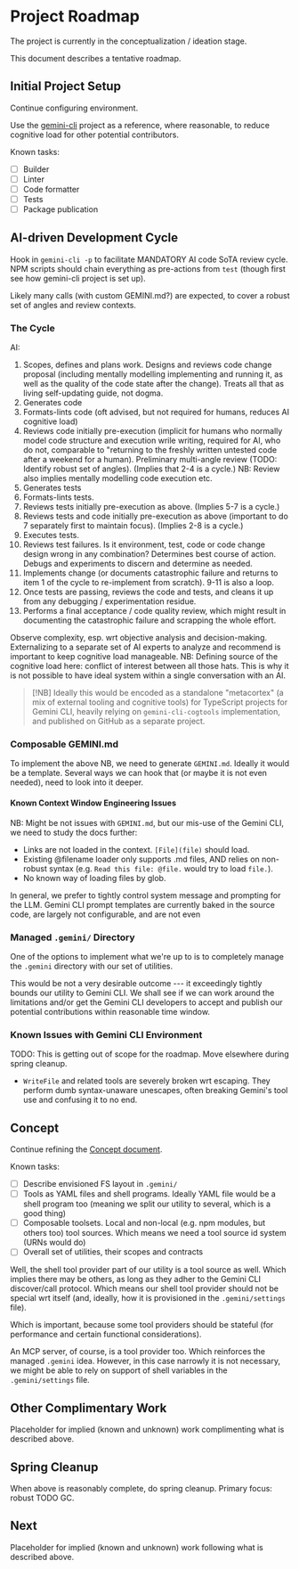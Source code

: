 # Project Roadmap

The project is currently in the conceptualization / ideation stage.

This document describes a tentative roadmap.

## Initial Project Setup

Continue configuring environment.

Use the [gemini-cli](https://github.com/google-gemini/gemini-cli/) project as a reference, where reasonable, to reduce cognitive load for other potential contributors.

Known tasks:

- [ ] Builder
- [ ] Linter
- [ ] Code formatter
- [ ] Tests
- [ ] Package publication

## AI-driven Development Cycle

Hook in `gemini-cli -p` to facilitate MANDATORY AI code SoTA review cycle. NPM scripts should chain everything as pre-actions from `test`
(though first see how gemini-cli project is set up).

Likely many calls (with custom GEMINI.md?) are expected, to cover a robust set of angles and review contexts.

### The Cycle

AI:

1. Scopes, defines and plans work. Designs and reviews code change proposal (including mentally modelling implementing and running it, as well as the quality of the code state after the change). Treats all that as living self-updating guide, not dogma.
2. Generates code
3. Formats-lints code (oft advised, but not required for humans, reduces AI cognitive load)
4. Reviews code initially pre-execution (implicit for humans who normally model code structure and execution wrile writing, required for AI, who do not, comparable to "returning to the freshly written untested code after a weekend for a human). Preliminary multi-angle review (TODO: Identify robust set of angles). (Implies that 2-4 is a cycle.) NB: Review also implies mentally modelling code execution etc.
5. Generates tests
6. Formats-lints tests.
7. Reviews tests initially pre-execution as above. (Implies 5-7 is a cycle.)
8. Reviews tests and code initially pre-execution as above (important to do 7 separately first to maintain focus). (Implies 2-8 is a cycle.)
9. Executes tests.
10. Reviews test failures. Is it environment, test, code or code change design wrong in any combination? Determines best course of action. Debugs and experiments to discern and determine as needed.
11. Implements change (or documents catastrophic failure and returns to item 1 of the cycle to re-implement from scratch). 9-11 is also a loop.
12. Once tests are passing, reviews the code and tests, and cleans it up from any debugging / experimentation residue.
13. Performs a final acceptance / code quality review, which might result in documenting the catastrophic failure and scrapping the whole effort.

Observe complexity, esp. wrt objective analysis and decision-making. Externalizing to a separate set of AI experts to analyze and recommend is important to keep cognitive load manageable. NB: Defining source of the cognitive load here: conflict of interest between all those hats. This is why it is not possible to have ideal system within a single conversation with an AI.

> [!NB]
> Ideally this would be encoded as a standalone "metacortex" (a mix of external tooling and cognitive tools) for TypeScript projects for Gemini CLI,
heavily relying on `gemini-cli-cogtools` implementation, and published on GitHub as a separate project.

### Composable GEMINI.md

To implement the above NB, we need to generate `GEMINI.md`. Ideally it would be a template. Several ways we can hook that (or maybe it is not even needed), need to look into it deeper.

#### Known Context Window Engineering Issues

NB: Might be not issues with `GEMINI.md`, but our mis-use of the Gemini CLI, we need to study the docs further:

- Links are not loaded in the context. `[File](file)` should load.
- Existing @filename loader only supports .md files, AND relies on non-robust syntax (e.g. `Read this file: @file.` would try to load `file.`).
- No known way of loading files by glob.

In general, we prefer to tightly control system message and prompting for the LLM. Gemini CLI prompt templates are currently baked in the source code,
are largely not configurable, and are not even

### Managed `.gemini/` Directory

One of the options to implement what we're up to is to completely manage the `.gemini` directory with our set of utilities.

This would be not a very desirable outcome --- it exceedingly tightly bounds our utility to Gemini CLI. We shall see if we can work around the limitations
and/or get the Gemini CLI developers to accept and publish our potential contributions within reasonable time window.

### Known Issues with Gemini CLI Environment

TODO: This is getting out of scope for the roadmap. Move elsewhere during spring cleanup.

- `WriteFile` and related tools are severely broken wrt escaping. They perform dumb syntax-unaware unescapes, often breaking Gemini's tool use and confusing it to no end.

## Concept

Continue refining the [Concept document](docs/spec/concept.md).

Known tasks:

- [ ] Describe envisioned FS layout in `.gemini/`
- [ ] Tools as YAML files and shell programs. Ideally YAML file would be a shell program too (meaning we split our utility to several, which is a good thing)
- [ ] Composable toolsets. Local and non-local (e.g. npm modules, but others too) tool sources. Which means we need a tool source id system (URNs would do)
- [ ] Overall set of utilities, their scopes and contracts

Well, the shell tool provider part of our utility is a tool source as well. Which implies there may be others, as long as they adher to the Gemini CLI discover/call protocol.
Which means our shell tool provider should not be special wrt itself (and, ideally, how it is provisioned in the `.gemini/settings` file).

Which is important, because some tool providers should be stateful (for performance and certain functional considerations).

An MCP server, of course, is a tool provider too. Which reinforces the managed `.gemini` idea. However, in this case narrowly it is not necessary, we might be able to rely on
support of shell variables in the `.gemini/settings` file.

## Other Complimentary Work

Placeholder for implied (known and unknown) work complimenting what is described above.

## Spring Cleanup

When above is reasonably complete, do spring cleanup. Primary focus: robust TODO GC.

## Next

Placeholder for implied (known and unknown) work following what is described above.
